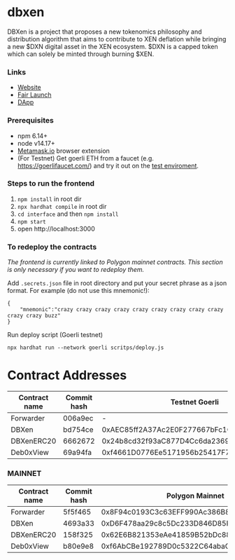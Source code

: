 # dbxen
DBXen is a project that proposes a new tokenomics philosophy and distribution algorithm that aims to contribute to XEN deflation while bringing a new $DXN digital asset in the XEN ecosystem. $DXN is a capped token which can solely be minted through burning $XEN.

### Links
* [Website](https://dbxen.org)
* [Fair Launch](https://mirror.xyz/dbxen.eth/oZZDpd9ME8oGMtw-YKKQRGSeyf4hhXLrFXw8JkQ9GDE)
* [DApp](https://app.dbxen.org)

### Prerequisites
* npm 6.14+
* node v14.17+
* [Metamask.io](https://metamask.io) browser extension
* (For Testnet) Get goerli ETH from a faucet (e.g. https://goerlifaucet.com/) and try it out on the [test enviroment](https://demo.dbxen.org).

### Steps to run the frontend

1. `npm install` in root dir
2. `npx hardhat compile` in root dir
3. `cd interface` and then `npm install`
4. `npm start`
5. open http://localhost:3000

### To redeploy the contracts
_The frontend is currently linked to Polygon mainnet contracts. This section is only necessary if you want to redeploy them._

Add `.secrets.json` file in root directory and put your secret phrase as a json format. For example (do not use this mnemonic!):
```
{
    "mnemonic":"crazy crazy crazy crazy crazy crazy crazy crazy crazy crazy crazy buzz"
}
```

Run deploy script (Goerli testnet)
```
npx hardhat run --network goerli scritps/deploy.js
```

# Contract Addresses 

| Contract name    | Commit hash | Testnet Goerli                              | Staging Polygon                            |
| ---------------- | ----------- | ------------------------------------------- | ------------------------------------------ |
| Forwarder        |  006a9ec    | -                                           | 0x30782c020FE90614f08a863B41CbB07A2D2D94fF |
| DBXen            |  bd754ce    | 0xAEC85ff2A37Ac2E0F277667bFc1Ce1ffFa6d782A  | 0x3A274DD833726D9CfDb6cBc23534B2cF5e892347 |
| DBXenERC20       |  6662672    | 0x24b8cd32f93aC877D4Cc6da2369d73a6aC47Cb7b  | 0x58EE92DaDdF00334da39fb4Fab164c8662C794AD |
| Deb0xView        |  69a94fa    | 0xf4661D0776Ee5171956b25417F7E320fE365C21E  | 0x3a6B3Aff418C7E50eE9F852D0bc7119296cc3644 | 


### MAINNET

| Contract name    | Commit hash | Polygon Mainnet                            |
| ---------------- | ----------- | ------------------------------------------ |
| Forwarder        |  5f5f465    | 0x8F94c0193C3c63EFF990Ac386B855A396750032F |
| DBXen            |  4693a33    | 0xD6F478aa29c8c5Dc233D846D85F064DE30170aD4 |
| DBXenERC20       |  158f325    | 0x62E6B821353eAe41859B52bDc885f9cfA70B2c80 |
| Deb0xView        |  b80e9e8    | 0xf6AbCBe192789D0c5322C64abaC3E4DC507E90E6 | 
